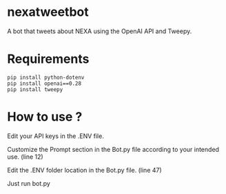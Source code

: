 # nexatweetbot
A bot that tweets about NEXA using the OpenAI API and Tweepy.

# Requirements 

```
pip install python-dotenv
pip install openai==0.28
pip install tweepy
```
# How to use ?

Edit your API keys in the .ENV file.

Customize the Prompt section in the Bot.py file according to your intended use. (line 12)

Edit the .ENV folder location in the Bot.py file. (line 47)

Just run bot.py
